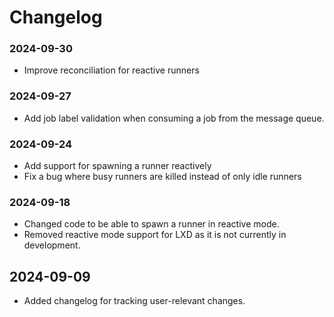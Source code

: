 # Changelog

### 2024-09-30

- Improve reconciliation for reactive runners

### 2024-09-27

- Add job label validation when consuming a job from the message queue.

### 2024-09-24

- Add support for spawning a runner reactively
- Fix a bug where busy runners are killed instead of only idle runners

### 2024-09-18

- Changed code to be able to spawn a runner in reactive mode.
- Removed reactive mode support for LXD as it is not currently in development.

## 2024-09-09

- Added changelog for tracking user-relevant changes.
